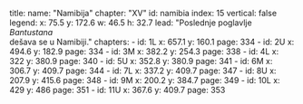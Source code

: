 title: 
    name: "Namibija"
    chapter: "XV"
id: namibia
index: 15
vertical: false
legend:
    x: 75.5
    y: 172.6
    w: 46.5
    h: 32.7
lead: "Poslednje poglavlje <em>Bantustana</em><br>dešava se u Namibiji."
chapters: 
    - id: 1L
      x: 657.1
      y: 160.1
      page: 334
    - id: 2U
      x: 494.6
      y: 182.9
      page: 334
    - id: 3M
      x: 382.2
      y: 254.3
      page: 338
    - id: 4L
      x: 322
      y: 380.9
      page: 340
    - id: 5U
      x: 352.8
      y: 380.9
      page: 341
    - id: 6M
      x: 306.7
      y: 409.7
      page: 344
    - id: 7L
      x: 337.2
      y: 409.7
      page: 347 
    - id: 8U
      x: 207.9
      y: 415.6
      page: 348
    - id: 9M
      x: 200.2
      y: 384.7
      page: 349
    - id: 10L
      x: 429
      y: 486
      page: 351
    - id: 11U
      x: 367.6
      y: 409.7
      page: 353
